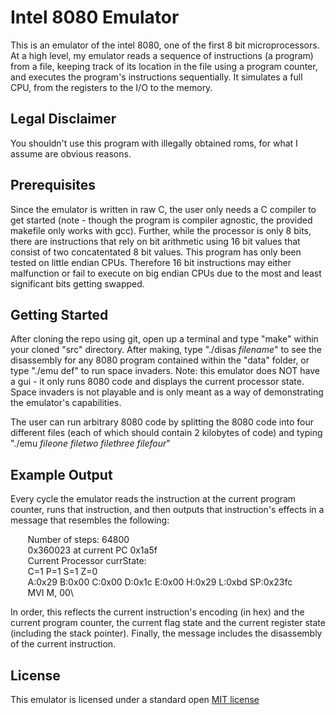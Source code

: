 # Intel 8080 Emulator
This is an emulator of the intel 8080, one of the first 8 bit microprocessors. At a high level, my emulator reads a sequence of instructions (a program) from a file, keeping track of its location in the file using a program counter, and executes the program's instructions sequentially. It simulates a full CPU, from the registers to the I/O to the memory. 

## Legal Disclaimer
You shouldn't use this program with illegally obtained roms, for what I assume are obvious reasons. 

## Prerequisites
Since the emulator is written in raw C, the user only needs a C compiler to get started (note - though the program is compiler agnostic, the provided makefile only works with gcc). Further, while the processor is only 8 bits, there are instructions that rely on bit arithmetic using 16 bit values that consist of two concatentated 8 bit values. This program has only been tested on little endian CPUs. Therefore 16 bit instructions may either malfunction or fail to execute on big endian CPUs due to the most and least significant bits getting swapped. 

## Getting Started
After cloning the repo using git, open up a terminal and type "make" within your cloned "src" directory. After making, type "./disas $filename$" to see the disassembly for any 8080 program contained within the "data" folder, or type "./emu def" to run space invaders. Note: this emulator does NOT have a gui - it only runs 8080 code and displays the current processor state. Space invaders is not playable and is only meant as a way of demonstrating the emulator's capabilities. 

The user can run arbitrary 8080 code by splitting the 8080 code into four different files (each of which should contain 2 kilobytes of code) and typing "./emu $file one$ $file two$ $file three$ $file four$"

## Example Output
Every cycle the emulator reads the instruction at the current program counter, runs that instruction, and then outputs that instruction's effects in a message that resembles the following: 

&nbsp;&nbsp;&nbsp;&nbsp;&nbsp;&nbsp; Number of steps: 64800\
&nbsp;&nbsp;&nbsp;&nbsp;&nbsp;&nbsp; 0x360023 at current PC 0x1a5f\
&nbsp;&nbsp;&nbsp;&nbsp;&nbsp;&nbsp; Current Processor currState:\
&nbsp;&nbsp;&nbsp;&nbsp;&nbsp;&nbsp; C=1    P=1    S=1    Z=0\
&nbsp;&nbsp;&nbsp;&nbsp;&nbsp;&nbsp; A:0x29 B:0x00 C:0x00 D:0x1c E:0x00 H:0x29 L:0xbd SP:0x23fc\
&nbsp;&nbsp;&nbsp;&nbsp;&nbsp;&nbsp; MVI    M, 00\

In order, this reflects the current instruction's encoding (in hex) and the current program counter, the current flag state and the current register state (including the stack pointer). Finally, the message includes the disassembly of the current instruction. 

## License
This emulator is licensed under a standard open <a href = "https://opensource.org/licenses/MIT"> MIT license </a>
